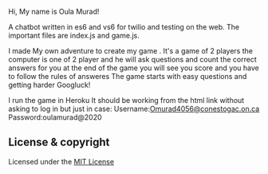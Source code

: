 
Hi,
My name is Oula Murad!

A chatbot written in es6 and vs6 for twilio and testing on the web. The important files are index.js and game.js.

I  made  My own adventure to create my game . 
It's a game of 2 players
the computer is one of 2 player and he will ask questions and count the correct answers for you 
at the end of the game you will see you score and you have to follow the rules of answeres 
The game starts with easy questions and getting harder 
Googluck!


I run the game in Heroku 
It should be working from the html link  without  asking to log in but just in case:
Username:Omurad4056@conestogac.on.ca
Password:oulamurad@2020
## License & copyright
Licensed under the [MIT License](LICENSE)





